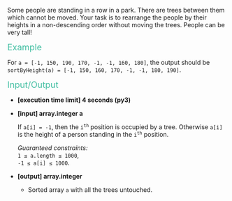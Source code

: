 <div class="markdown"><p>Some people are standing in a row in a park. There are trees between them which cannot be moved. Your task is to rearrange the people by their heights in a non-descending order without moving the trees. People can be very tall!</p>
<p><span style="color:#44BFA3;font-size:1.4em;">Example</span></p>
<p>For <code>a = [-1, 150, 190, 170, -1, -1, 160, 180]</code>, the output should be<br>
<code>sortByHeight(a) = [-1, 150, 160, 170, -1, -1, 180, 190]</code>.</p>
<p><span style="color:#44BFA3;font-size:1.4em;">Input/Output</span></p>
<ul>
<li>
<p><strong>[execution time limit] 4 seconds (py3)</strong></p>
</li>
<li>
<p><strong>[input] array.integer a</strong></p>
<p>If <code>a[i] = -1</code>, then the <code>i<sup>th</sup></code> position is occupied by a tree. Otherwise <code>a[i]</code> is the height of a person standing in the <code>i<sup>th</sup></code> position.</p>
<p><em>Guaranteed constraints:</em><br>
<code>1 ≤ a.length ≤ 1000</code>,<br>
<code>-1 ≤ a[i] ≤ 1000</code>.</p>
</li>
<li>
<p><strong>[output] array.integer</strong></p>
<ul>
<li>Sorted array <code>a</code> with all the trees untouched.</li>
</div>